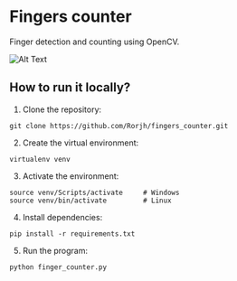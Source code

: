 # Fingers counter

Finger detection and counting using OpenCV.

![Alt Text](demo.gif)

## How to run it locally?
1. Clone the repository:
```console
git clone https://github.com/Rorjh/fingers_counter.git
```
2. Create the virtual environment:
```console
virtualenv venv
```
3. Activate the environment:
```console
source venv/Scripts/activate     # Windows
source venv/bin/activate         # Linux
```
4. Install dependencies:
```console
pip install -r requirements.txt
```
5. Run the program:
```console
python finger_counter.py
```